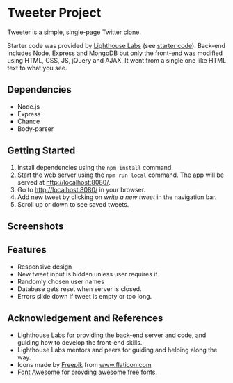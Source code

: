 # Tweeter Project

Tweeter is a simple, single-page Twitter clone.

Starter code was provided by [Lighthouse Labs](https://www.lighthouselabs.ca/) (see [starter code](https://github.com/lighthouse-labs/tweeter.git)). Back-end includes Node, Express and MongoDB but only the front-end was modified using HTML, CSS, JS, jQuery and AJAX. It went from a single one like HTML text to what you see.

## Dependencies

- Node.js
- Express
- Chance
- Body-parser

## Getting Started

1. Install dependencies using the `npm install` command.
2. Start the web server using the `npm run local` command. The app will be served at <http://localhost:8080/>.
3. Go to <http://localhost:8080/> in your browser.
4. Add new tweet by clicking on *write a new tweet* in the navigation bar.
5. Scroll up or down to see saved tweets.

## Screenshots



## Features

* Responsive design
* New tweet input is hidden unless user requires it
* Randomly chosen user names
* Database gets reset when server is closed.
* Errors slide down if tweet is empty or too long.

## Acknowledgement and References

* Lighthouse Labs for providing the back-end server and code, and guiding how to develop the front-end skills.
* Lighthouse Labs mentors and peers for guiding and helping along the way.
* Icons made by <a href="https://www.flaticon.com/authors/freepik" title="Freepik">Freepik</a> from <a href="https://www.flaticon.com/" title="Flaticon"> www.flaticon.com</a>
* [Font Awesome](https://fontawesome.com/) for provding awesome free fonts.